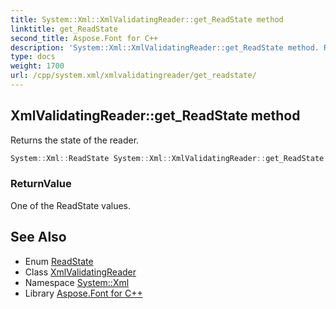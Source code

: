 ```yaml
---
title: System::Xml::XmlValidatingReader::get_ReadState method
linktitle: get_ReadState
second_title: Aspose.Font for C++
description: 'System::Xml::XmlValidatingReader::get_ReadState method. Returns the state of the reader in C++.'
type: docs
weight: 1700
url: /cpp/system.xml/xmlvalidatingreader/get_readstate/
---
```

## XmlValidatingReader::get_ReadState method


Returns the state of the reader.

```cpp
System::Xml::ReadState System::Xml::XmlValidatingReader::get_ReadState() override
```


### ReturnValue

One of the ReadState values.

## See Also

* Enum [ReadState](../../readstate/)
* Class [XmlValidatingReader](../)
* Namespace [System::Xml](../../)
* Library [Aspose.Font for C++](../../../)
